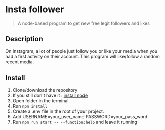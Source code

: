 # Insta follower

> A node-based program to get new free legit followers and likes

## Description

On Instagram, a lot of people just follow you or like your media when you had a first activity on their account.
This program will like/follow a random recent media.

## Install

1. Clone/download the repository
2. If you still don't have it : [install node](https://nodejs.org/)
3. Open folder in the terminal
4. Run `npm install` 
5. Create a .env file in the root of your project.
6. Add 
  USERNAME=your_user_name
  PASSWORD=your_pass_word
7. Run `npm run start -- --function:help` and leave it running
